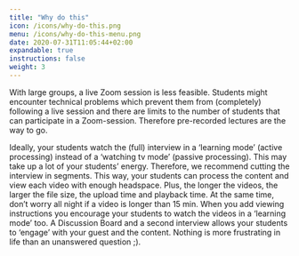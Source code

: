 ```yaml
---
title: "Why do this"
icon: /icons/why-do-this.png
menu: /icons/why-do-this-menu.png
date: 2020-07-31T11:05:44+02:00
expandable: true
instructions: false
weight: 3
---
```


With large groups, a live Zoom session is less feasible. Students might encounter technical problems which prevent them from (completely) following a live session and there are limits to the number of students that can participate in a Zoom-session. Therefore pre-recorded lectures are the way to go.

Ideally, your students watch the (full) interview in a ‘learning mode’ (active processing) instead of a ‘watching tv mode’ (passive processing). This may take up a lot of your students’ energy. Therefore, we recommend cutting the interview in segments. This way, your students can process the content and view each video with enough headspace. Plus, the longer the videos, the larger the file size, the upload time and playback time. At the same time, don’t worry all night if a video is longer than 15 min. When you add viewing instructions you encourage your students to watch the videos in a ‘learning mode’ too. A Discussion Board and a second interview allows your students to ‘engage’ with your guest and the content. Nothing is more frustrating in life than an unanswered question ;).
